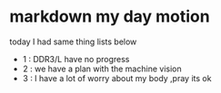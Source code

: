 # markdown my day motion
 today I had same thing lists below
- 1 : DDR3/L have no progress
- 2 : we have a plan with the machine vision
- 3 : I have a lot of worry about my body ,pray its ok
